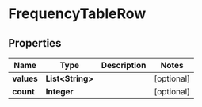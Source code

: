 # FrequencyTableRow

## Properties
Name | Type | Description | Notes
------------ | ------------- | ------------- | -------------
**values** | **List&lt;String&gt;** |  |  [optional]
**count** | **Integer** |  |  [optional]
